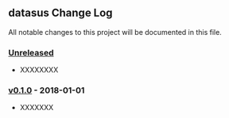 ## datasus Change Log

All notable changes to this project will be documented in this file.

### [Unreleased][unreleased]

- XXXXXXXX

### [v0.1.0] - 2018-01-01

- XXXXXXX



[unreleased]: https://github.com/blikblum/datasus/compare/v0.1.0...HEAD
[v0.1.0]: https://github.com/blikblum/datasus/compare/v0.0.1...v0.1.0
